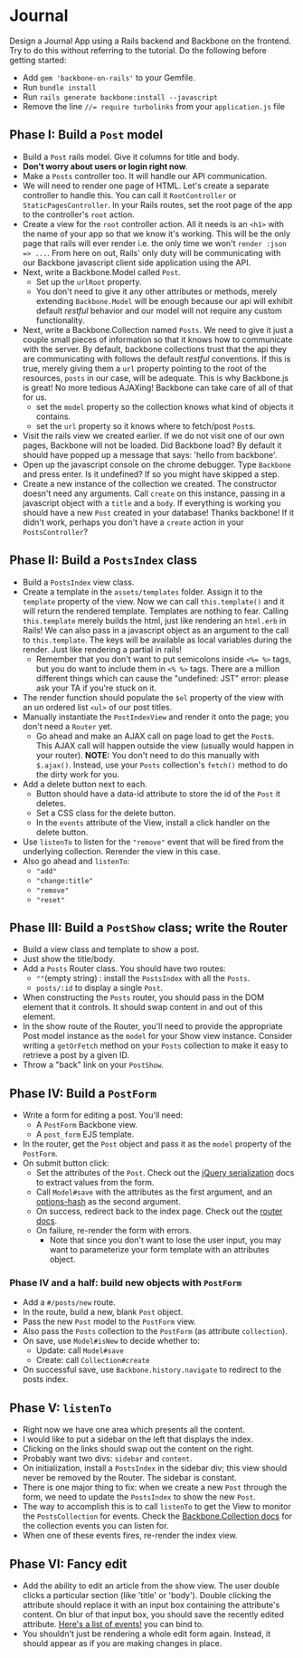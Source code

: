 # Journal

Design a Journal App using a Rails backend and Backbone on the frontend. Try to
do this without referring to the tutorial. Do the following before getting
started:

* Add `gem 'backbone-on-rails'` to your Gemfile.
* Run `bundle install`
* Run `rails generate backbone:install --javascript`
* Remove the line `//= require turbolinks` from your `application.js` file

## Phase I: Build a `Post` model

* Build a `Post` rails model. Give it columns for title and body.
* **Don't worry about users or login right now**.
* Make a `Posts` controller too. It will handle our API communication.
* We will need to render one page of HTML. Let's create a separate
  controller to handle this. You can call it `RootController` or
  `StaticPagesController`. In your Rails routes, set the root page
  of the app to the controller's `root` action.
* Create a view for the `root` controller action. All it needs is an `<h1>` 
  with the name of your app so that we know it's working. This will be the 
  only page that rails will ever render i.e. the only time we won't 
  `render :json => ...`. From here on out, Rails' only duty will be 
  communicating with our Backbone javascript client side application using 
  the API.
* Next, write a Backbone.Model called `Post`.
    * Set up the `urlRoot` property.
    * You don't need to give it any other attributes or methods, merely 
      extending `Backbone.Model` will be enough because our api will 
      exhibit default *restful* behavior and our model will not require 
      any custom functionality.
* Next, write a Backbone.Collection named `Posts`. We need to give it just 
  a couple small pieces of information so that it knows how to communicate 
  with the server. By default, backbone collections trust that the api they 
  are communicating with follows the default *restful* conventions. If this 
  is true, merely giving them a `url` property pointing to the root of the 
  resources, `posts` in our case, will be adequate. This is why Backbone.js 
  is great! No more tedious AJAXing! Backbone can take care of all of that 
  for us. 
    * set the `model` property so the collection knows what kind of
      objects it contains.
    * set the `url` property so it knows where to fetch/post `Post`s.
* Visit the rails view we created earlier. If we do not visit one of our 
  own pages, Backbone will not be loaded. Did Backbone load? By default it 
  should have popped up a message that says: 'hello from backbone'.
* Open up the javascript console on the chrome debugger. Type `Backbone` 
  and press enter. Is it undefined? If so you might have skipped a step.
* Create a new instance of the collection we created. The constructor doesn't 
  need any arguments. Call `create` on this instance, passing in a javascript 
  object with a `title` and a `body`. If everything is working you should 
  have a new `Post` created in your database! Thanks backbone! If it didn't 
  work, perhaps you don't have a `create` action in your `PostsController`?

## Phase II: Build a `PostsIndex` class

* Build a `PostsIndex` view class.
* Create a template in the `assets/templates` folder. Assign it to the 
  `template` property of the view. Now we can call `this.template()` and 
  it will return the rendered template. Templates are nothing to fear. 
  Calling `this.template` merely builds the html, just like rendering an 
  `html.erb` in Rails! We can also pass in a javascript object as an argument 
  to the call to `this.template`. The keys will be available as local 
  variables during the render. Just like rendering a partial in rails!
   * Remember that you don't want to put semicolons inside `<%= %>` tags, 
  but you do want to include them in `<% %>` tags. There are a million 
  different things which can cause the "undefined: JST" error: please ask 
  your TA if you're stuck on it.
* The render function should populate the `$el` property of the view with 
  an un ordered list `<ul>` of our post titles.
* Manually instantiate the `PostIndexView` and render it onto the
  page; you don't need a `Router` yet.
    * Go ahead and make an AJAX call on page load to get the `Post`s.  
      This AJAX call will happen outside the view (usually would happen 
      in your router). **NOTE:** You don't need to do this manually with 
      `$.ajax()`. Instead, use your `Posts` collection's `fetch()` method 
      to do the dirty work for you.
* Add a delete button next to each.
    * Button should have a data-id attribute to store the id of the
      `Post` it deletes.
    * Set a CSS class for the delete button.
    * In the `events` attribute of the View, install a click handler
      on the delete button.
* Use `listenTo` to listen for the `"remove"` event that will be fired 
  from the underlying collection. Rerender the view in this case.
* Also go ahead and `listenTo`:
    * `"add"`
    * `"change:title"`
    * `"remove"`
    * `"reset"`

## Phase III: Build a `PostShow` class; write the Router

* Build a view class and template to show a post.
* Just show the title/body.
* Add a `Posts` Router class. You should have two routes:
    * `""`(empty string) : install the `PostsIndex` with all the `Posts`.
    * `posts/:id` to display a single `Post`.
* When constructing the `Posts` router, you should pass in the DOM
  element that it controls. It should swap content in and out of this
  element.
* In the show route of the Router, you'll need to provide the appropriate
  Post model instance as the `model` for your Show view instance. Consider
  writing a `getOrFetch` method on your `Posts` collection to make it easy
  to retrieve a post by a given ID.
* Throw a "back" link on your `PostShow`.

## Phase IV: Build a `PostForm`

* Write a form for editing a post. You'll need:
    * A `PostForm` Backbone view.
    * A `post_form` EJS template.
* In the router, get the `Post` object and pass it as the `model`
  property of the `PostForm`.
* On submit button click:
    * Set the attributes of the `Post`. Check out the
      [jQuery serialization][jquery-serialize] docs to extract values
      from the form.
    * Call `Model#save` with the attributes as the first argument, and an 
      [options-hash][model-save] as the second argument.
    * On success, redirect back to the index page. Check out the
      [router docs][router-docs].
    * On failure, re-render the form with errors.
      * Note that since you don't want to lose the user input, you may
      want to parameterize your form template with an attributes
      object.

[model-save]: http://backbonejs.org/#Model-save
[jquery-serialize]: https://github.com/appacademy/js-curriculum/blob/master/w6d5/ajax-remote-forms.md
[router-docs]: http://backbonejs.org/#Router-navigate

### Phase IV and a half: build new objects with `PostForm`

* Add a `#/posts/new` route.
* In the route, build a new, blank `Post` object.
* Pass the new `Post` model to the `PostForm` view.
* Also pass the `Posts` collection to the `PostForm` (as attribute
  `collection`).
* On save, use `Model#isNew` to decide whether to:
    * Update: call `Model#save`
    * Create: call `Collection#create`
* On successful save, use `Backbone.history.navigate` to redirect to
  the posts index.

## Phase V: `listenTo`

* Right now we have one area which presents all the content.
* I would like to put a sidebar on the left that displays the index.
* Clicking on the links should swap out the content on the right.
* Probably want two divs: `sidebar` and `content`.
* On initialization, install a `PostsIndex` in the sidebar div;
  this view should never be removed by the Router. The sidebar is
  constant.
* There is one major thing to fix: when we create a new `Post` through
  the form, we need to update the `PostsIndex` to show the new
  `Post`.
* The way to accomplish this is to call `listenTo` to get the View to
  monitor the `PostsCollection` for events. Check the
  [Backbone.Collection docs][backbone-collection] for the collection
  events you can listen for.
* When one of these events fires, re-render the index view.

[backbone-collection]: http://backbonejs.org/#Collection

## Phase VI: Fancy edit

* Add the ability to edit an article from the show view. The user double 
  clicks a particular section (like 'title' or 'body'). Double clicking 
  the attribute should replace it with an input box containing the attribute's
  content. On blur of that input box, you should save the recently 
  edited attribute. [Here's a list of events!][js-events] you can bind to.
* You shouldn't just be rendering a whole edit form
  again. Instead, it should appear as if you are making changes
  in place.

[js-events]: https://developer.mozilla.org/en-US/docs/Web/Reference/Events
